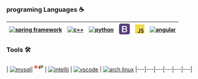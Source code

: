 ### programing Languages ☕
| [<img src="https://picodotdev.github.io/blog-bitix/assets/images/logotypes/spring.svg" alt="spring framework" width="28">](https://spring.io/) | [<img src="https://upload.wikimedia.org/wikipedia/commons/1/18/ISO_C%2B%2B_Logo.svg" alt="c++" width="28">](https://www.bloodshed.net/)  | [<img src="https://upload.wikimedia.org/wikipedia/commons/thumb/c/c3/Python-logo-notext.svg/768px-Python-logo-notext.svg.png" alt="python" width="29">](https://www.python.org/)  |  [<img src="https://raw.githubusercontent.com/github/explore/80688e429a7d4ef2fca1e82350fe8e3517d3494d/topics/bootstrap/bootstrap.png" alt="Bootstrap" width="28">](https://getbootstrap.com/) |  [<img src="https://raw.githubusercontent.com/github/explore/80688e429a7d4ef2fca1e82350fe8e3517d3494d/topics/javascript/javascript.png" alt="jQuery" width="24">](https://jquery.com/) | [<img src="https://upload.wikimedia.org/wikipedia/commons/thumb/c/cf/Angular_full_color_logo.svg/1200px-Angular_full_color_logo.svg.png" alt="angular" width="28">](https://angular.io/guide/http/)
 |---|---|---|---|---|---|
### Tools 🛠️

| [<img src="https://c1.klipartz.com/pngpicture/64/828/sticker-png-mysql-logo-organization-database-database-management-system-theory-implementation-line-circle-thumbnail.png" alt="mysql" width="28">](https://www.mysql.com/)| [<img src="https://raw.githubusercontent.com/github/explore/80688e429a7d4ef2fca1e82350fe8e3517d3494d/topics/git/git.png" alt="Git" width="24">](https://git-scm.com/) |  [<img src="https://img.icons8.com/color/452/intellij-idea.png" alt="intellij" width="28">](https://www.jetbrains.com/es-es/idea/) | [<img src="https://upload.wikimedia.org/wikipedia/commons/thumb/2/2d/Visual_Studio_Code_1.18_icon.svg/1200px-Visual_Studio_Code_1.18_icon.svg.png" alt="vscode" width="28">](https://code.visualstudio.com/) | [<img src="https://upload.wikimedia.org/wikipedia/commons/thumb/a/a5/Archlinux-icon-crystal-64.svg/1024px-Archlinux-icon-crystal-64.svg.png" alt="arch linux" width="28">](https://archlinux.org/)
 |---|---|---|---|---|---|
